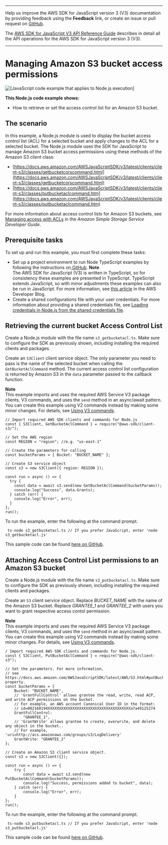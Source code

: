 --------

Help us improve the AWS SDK for JavaScript version 3 \(V3\) documentation by providing feedback using the **Feedback** link, or create an issue or pull request on [GitHub](https://github.com/awsdocs/aws-sdk-for-javascript-v3)\.

 The [AWS SDK for JavaScript V3 API Reference Guide](https://docs.aws.amazon.com/AWSJavaScriptSDK/v3/latest/index.html) describes in detail all the API operations for the AWS SDK for JavaScript version 3 \(V3\)\.

--------

# Managing Amazon S3 bucket access permissions<a name="s3-example-access-permissions"></a>

![\[JavaScript code example that applies to Node.js execution\]](http://docs.aws.amazon.com/sdk-for-javascript/v3/developer-guide/images/nodeicon.png)

**This Node\.js code example shows:**
+ How to retrieve or set the access control list for an Amazon S3 bucket\.

## The scenario<a name="s3-manage-bucket-access"></a>

In this example, a Node\.js module is used to display the bucket access control list \(ACL\) for a selected bucket and apply changes to the ACL for a selected bucket\. The Node\.js module uses the SDK for JavaScript to manage Amazon S3 bucket access permissions using these methods of the Amazon S3 client class:
+ [https://docs.aws.amazon.com/AWSJavaScriptSDK/v3/latest/clients/client-s3/classes/getbucketcorscommand.html](https://docs.aws.amazon.com/AWSJavaScriptSDK/v3/latest/clients/client-s3/classes/getbucketcorscommand.html)
+ [https://docs.aws.amazon.com/AWSJavaScriptSDK/v3/latest/clients/client-s3/classes/putbucketaclcommand.htm](https://docs.aws.amazon.com/AWSJavaScriptSDK/v3/latest/clients/client-s3/classes/putbucketaclcommand.htm)

For more information about access control lists for Amazon S3 buckets, see [ Managing access with ACLs](https://docs.aws.amazon.com/AmazonS3/latest/dev/S3_ACLs_UsingACLs.html) in the *Amazon Simple Storage Service Developer Guide*\.

## Prerequisite tasks<a name="s3-manage-bucket-access-prereqs"></a>

To set up and run this example, you must first complete these tasks:
+ Set up a project environment to run Node TypeScript examples by following the instructions on[ GitHub](https://github.com/awsdocs/aws-doc-sdk-examples/tree/master/javascriptv3/example_code/s3/README.md)\.
**Note**  
The AWS SDK for JavaScript \(V3\) is written in TypeScript, so for consistency these examples are presented in TypeScript\. TypeScript extends JavaScript, so with minor adjustments these examples can also be run in JavaScript\. For more information, see [this article](https://aws.amazon.com/blogs/developer/first-class-typescript-support-in-modular-aws-sdk-for-javascript/) in the AWS Developer Blog\.
+ Create a shared configurations file with your user credentials\. For more information about providing a shared credentials file, see [Loading credentials in Node\.js from the shared credentials file](loading-node-credentials-shared.md)\.

## Retrieving the current bucket Access Control List<a name="s3-example-access-permissions-get-acl"></a>

Create a Node\.js module with the file name `s3_getbucketacl.ts`\. Make sure to configure the SDK as previously shown, including installing the required clients and packages\. 

Create an `S3Client` client service object\. The only parameter you need to pass is the name of the selected bucket when calling the `GetBucketAclCommand` method\. The current access control list configuration is returned by Amazon S3 in the `data` parameter passed to the callback function\.

**Note**  
This example imports and uses the required AWS Service V3 package clients, V3 commands, and uses the `send` method in an async/await pattern\. You can create this example using V2 commands instead by making some minor changes\. For details, see [Using V3 commands](welcome.md#using_v3_commands)\.

```
// Import required AWS SDK clients and commands for Node.js
const { S3Client, GetBucketAclCommand } = require("@aws-sdk/client-s3/");

// Set the AWS region
const REGION = "region"; //e.g. "us-east-1"

// Create the parameters for calling
const bucketParams = { Bucket: "BUCKET_NAME" };

// Create S3 service object
const s3 = new S3Client({ region: REGION });

const run = async () => {
  try {
    const data = await s3.send(new GetBucketAclCommand(bucketParams));
    console.log("Success", data.Grants);
  } catch (err) {
    console.log("Error", err);
  }
};
run();
```

To run the example, enter the following at the command prompt\.

```
 ts-node s3_getbucketacl.ts // If you prefer JavaScript, enter 'node s3_getbucketacl.js'
```

This sample code can be found [here on GitHub](https://github.com/awsdocs/aws-doc-sdk-examples/blob/master/javascriptv3/example_code/s3/src/s3_getbucketacl.ts)\.

## Attaching Access Control List permissions to an Amazon S3 bucket<a name="s3-example-access-permissions-put-acl"></a>

Create a Node\.js module with the file name `s3_putbucketacl.ts`\. Make sure to configure the SDK as previously shown, including installing the required clients and packages\. 

Create an `S3` client service object\. Replace *BUCKET\_NAME* with the name of the Amazon S3 bucket\. Replace *GRANTEE\_1* and *GRANTEE\_2* with users you want to grant respective access contol permission\. 

**Note**  
This example imports and uses the required AWS Service V3 package clients, V3 commands, and uses the `send` method in an async/await pattern\. You can create this example using V2 commands instead by making some minor changes\. For details, see [Using V3 commands](welcome.md#using_v3_commands)\.

```
/ Import required AWS SDK clients and commands for Node.js.
const { S3Client, PutBucketAclCommand } = require("@aws-sdk/client-s3");

// Set the parameters. For more information,
// see https://docs.aws.amazon.com/AWSJavaScriptSDK/latest/AWS/S3.html#putBucketAcl-property.
const bucketParams = {
    Bucket: "BUCKET_NAME",
    // 'GrantFullControl' allows grantee the read, write, read ACP, and write ACP permissions on the bucket.
    // For example, an AWS account Canonical User ID in the format:
    // id=002160194XXXXXXXXXXXXXXXXXXXXXXXXXXXXXXXXXXXXXa7a49125274
    GrantFullControl:
        "GRANTEE_1",
    // 'GrantWrite' allows grantee to create, overwrite, and delete any object in the bucket..
    // For example, 'uri=http://acs.amazonaws.com/groups/s3/LogDelivery'
    GrantWrite: "GRANTEE_2"
};

// Create an Amazon S3 client service object.
const s3 = new S3Client({});

const run = async () => {
    try {
        const data = await s3.send(new PutBucketAclCommand(bucketParams));
        console.log("Success, permissions added to bucket", data);
    } catch (err) {
        console.log("Error", err);
    }
};
run();
```

To run the example, enter the following at the command prompt\.

```
 ts-node s3_putbucketacl.ts // If you prefer JavaScript, enter 'node s3_putbucketacl.js'
```

This sample code can be found [here on GitHub](https://github.com/awsdocs/aws-doc-sdk-examples/blob/master/javascriptv3/example_code/s3/src/s3_putbucketacl.ts)\.